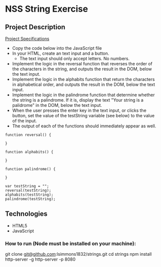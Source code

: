 # NSS String Exercise

## Project Description

[Project Specifications](https://github.com/nashville-software-school/front-end-milestones/blob/master/3-single-page-applications/exercises/SP_JS_ARRAYS_STRING_MANIPULATION.md)

- Copy the code below into the JavaScript file
- In your HTML, create an text input and a button.
	- The text input should only accept letters. No numbers.
- Implement the logic in the reversal function that reverses the order of the characters in the string, and outputs the result in the DOM, below the text input.
- Implement the logic in the alphabits function that return the characters in alphabetical order, and outputs the result in the DOM, below the text input.
- Implement the logic in the palindrome function that determine whether the string is a palindrome. If it is, display the text "Your string is a palidrome" in the DOM, below the text input.
- When the user presses the enter key in the text input, or clicks the button, set the value of the testString variable (see below) to the value of the input.
- The output of each of the functions should immediately appear as well.

```
function reversal() {

}

function alphabits() {

}

function palindrome() {

}

var testString = "";
reversal(testString);
alphabits(testString);
palindrome(testString);
```

## Technologies

- HTML5
- JavaScript


### How to run (Node must be installed on your machine):

git clone git@github.com:lsimmons1832/strings.git
cd strings
npm install http-server -g
http-server -p 8080